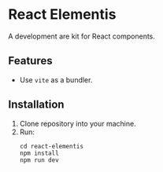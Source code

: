 # React Elementis

A development are kit for React components.

## Features

- Use `vite` as a bundler.

## Installation

1. Clone repository into your machine.
2. Run:
   ```shell
   cd react-elementis
   npm install
   npm run dev
   ```
